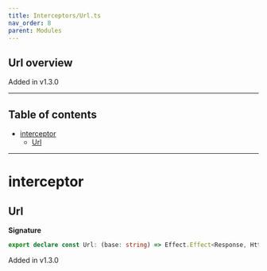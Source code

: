 ```yaml
---
title: Interceptors/Url.ts
nav_order: 8
parent: Modules
---
```


## Url overview

Added in v1.3.0

---

<h2 class="text-delta">Table of contents</h2>

- [interceptor](#interceptor)
  - [Url](#url)

---

# interceptor

## Url

**Signature**

```ts
export declare const Url: (base: string) => Effect.Effect<Response, HttpError, Context>
```

Added in v1.3.0
